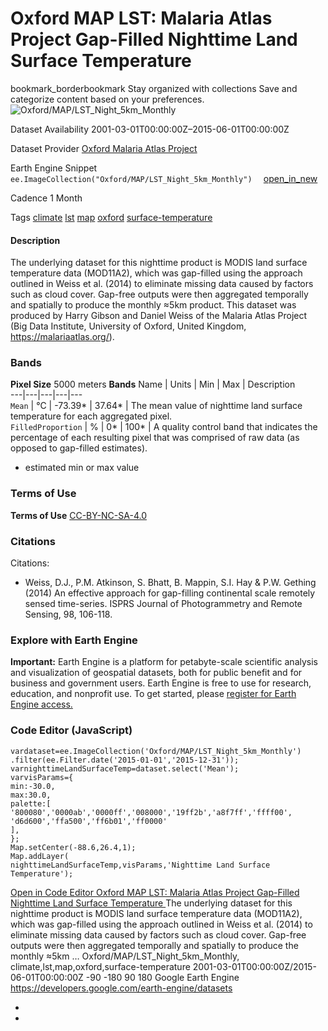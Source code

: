  
#  Oxford MAP LST: Malaria Atlas Project Gap-Filled Nighttime Land Surface Temperature 
bookmark_borderbookmark Stay organized with collections  Save and categorize content based on your preferences. 
![Oxford/MAP/LST_Night_5km_Monthly](https://developers.google.com/earth-engine/datasets/images/Oxford/Oxford_MAP_LST_Night_5km_Monthly_sample.png) 

Dataset Availability
    2001-03-01T00:00:00Z–2015-06-01T00:00:00Z 

Dataset Provider
     [ Oxford Malaria Atlas Project ](https://www.bdi.ox.ac.uk/research/malaria-atlas-project) 

Earth Engine Snippet
     `    ee.ImageCollection("Oxford/MAP/LST_Night_5km_Monthly")   ` [ open_in_new ](https://code.earthengine.google.com/?scriptPath=Examples:Datasets/Oxford/Oxford_MAP_LST_Night_5km_Monthly) 

Cadence
    1 Month 

Tags
     [climate](https://developers.google.com/earth-engine/datasets/tags/climate) [lst](https://developers.google.com/earth-engine/datasets/tags/lst) [map](https://developers.google.com/earth-engine/datasets/tags/map) [oxford](https://developers.google.com/earth-engine/datasets/tags/oxford) [surface-temperature](https://developers.google.com/earth-engine/datasets/tags/surface-temperature)
#### Description
The underlying dataset for this nighttime product is MODIS land surface temperature data (MOD11A2), which was gap-filled using the approach outlined in Weiss et al. (2014) to eliminate missing data caused by factors such as cloud cover. Gap-free outputs were then aggregated temporally and spatially to produce the monthly ≈5km product.
This dataset was produced by Harry Gibson and Daniel Weiss of the Malaria Atlas Project (Big Data Institute, University of Oxford, United Kingdom, <https://malariaatlas.org/>).
### Bands
**Pixel Size** 5000 meters 
**Bands**
Name | Units | Min | Max | Description  
---|---|---|---|---  
`Mean` | °C |  -73.39*  |  37.64*  | The mean value of nighttime land surface temperature for each aggregated pixel.  
`FilledProportion` | % |  0*  |  100*  | A quality control band that indicates the percentage of each resulting pixel that was comprised of raw data (as opposed to gap-filled estimates).  
* estimated min or max value 
### Terms of Use
**Terms of Use**
[CC-BY-NC-SA-4.0](https://spdx.org/licenses/CC-BY-NC-SA-4.0.html)
### Citations
Citations:
  * Weiss, D.J., P.M. Atkinson, S. Bhatt, B. Mappin, S.I. Hay & P.W. Gething (2014) An effective approach for gap-filling continental scale remotely sensed time-series. ISPRS Journal of Photogrammetry and Remote Sensing, 98, 106-118.


### Explore with Earth Engine
**Important:** Earth Engine is a platform for petabyte-scale scientific analysis and visualization of geospatial datasets, both for public benefit and for business and government users. Earth Engine is free to use for research, education, and nonprofit use. To get started, please [register for Earth Engine access.](https://console.cloud.google.com/earth-engine)
### Code Editor (JavaScript)
```
vardataset=ee.ImageCollection('Oxford/MAP/LST_Night_5km_Monthly')
.filter(ee.Filter.date('2015-01-01','2015-12-31'));
varnighttimeLandSurfaceTemp=dataset.select('Mean');
varvisParams={
min:-30.0,
max:30.0,
palette:[
'800080','0000ab','0000ff','008000','19ff2b','a8f7ff','ffff00',
'd6d600','ffa500','ff6b01','ff0000'
],
};
Map.setCenter(-88.6,26.4,1);
Map.addLayer(
nighttimeLandSurfaceTemp,visParams,'Nighttime Land Surface Temperature');
```
[ Open in Code Editor ](https://code.earthengine.google.com/?scriptPath=Examples:Datasets/Oxford/Oxford_MAP_LST_Night_5km_Monthly)
[ Oxford MAP LST: Malaria Atlas Project Gap-Filled Nighttime Land Surface Temperature ](https://developers.google.com/earth-engine/datasets/catalog/Oxford_MAP_LST_Night_5km_Monthly)
The underlying dataset for this nighttime product is MODIS land surface temperature data (MOD11A2), which was gap-filled using the approach outlined in Weiss et al. (2014) to eliminate missing data caused by factors such as cloud cover. Gap-free outputs were then aggregated temporally and spatially to produce the monthly ≈5km …
Oxford/MAP/LST_Night_5km_Monthly, climate,lst,map,oxford,surface-temperature 
2001-03-01T00:00:00Z/2015-06-01T00:00:00Z
-90 -180 90 180 
Google Earth Engine
https://developers.google.com/earth-engine/datasets
  * [ ](https://doi.org/https://www.bdi.ox.ac.uk/research/malaria-atlas-project)
  * [ ](https://doi.org/https://developers.google.com/earth-engine/datasets/catalog/Oxford_MAP_LST_Night_5km_Monthly)


